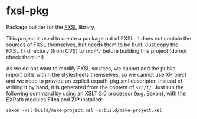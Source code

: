 fxsl-pkg
========

Package builder for the [FXSL](http://fxsl.sourceforge.net/) library.

This project is used to create a package out of FXSL.  It does not
contain the sources of FXSL themselves, but needs them to be built.
Just copy the FXSL `f/` directory (from CVS) to `src/f/` before
building this project (do not check them in!)

As we do not want to modify FXSL sources, we cannot add the public
import URIs within the stylesheets themselves, so we cannot use
XProject and we need to provide an explicit expath-pkg.xml descriptor.
Instead of writing it by hand, it is generated from the content of
`src/f/`.  Just run the following command by using an XSLT 2.0
processor (e.g. Saxon), with the EXPath modules **Files** and **ZIP**
installed:

```
saxon -xsl:build/make-project.xsl -s:build/make-project.xsl
```
